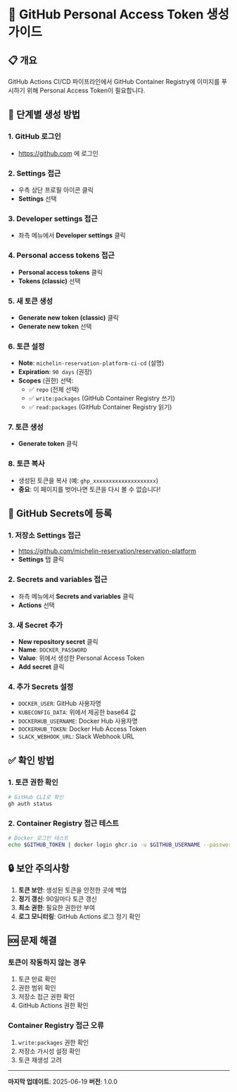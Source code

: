 # 🔐 GitHub Personal Access Token 생성 가이드

## 📋 개요

GitHub Actions CI/CD 파이프라인에서 GitHub Container Registry에 이미지를 푸시하기 위해 Personal Access Token이 필요합니다.

## 🚀 단계별 생성 방법

### 1. GitHub 로그인
- https://github.com 에 로그인

### 2. Settings 접근
- 우측 상단 프로필 아이콘 클릭
- **Settings** 선택

### 3. Developer settings 접근
- 좌측 메뉴에서 **Developer settings** 클릭

### 4. Personal access tokens 접근
- **Personal access tokens** 클릭
- **Tokens (classic)** 선택

### 5. 새 토큰 생성
- **Generate new token (classic)** 클릭
- **Generate new token** 선택

### 6. 토큰 설정
- **Note**: `michelin-reservation-platform-ci-cd` (설명)
- **Expiration**: `90 days` (권장)
- **Scopes** (권한) 선택:
  - ✅ `repo` (전체 선택)
  - ✅ `write:packages` (GitHub Container Registry 쓰기)
  - ✅ `read:packages` (GitHub Container Registry 읽기)

### 7. 토큰 생성
- **Generate token** 클릭

### 8. 토큰 복사
- 생성된 토큰을 복사 (예: `ghp_xxxxxxxxxxxxxxxxxxxx`)
- **중요**: 이 페이지를 벗어나면 토큰을 다시 볼 수 없습니다!

## 🔧 GitHub Secrets에 등록

### 1. 저장소 Settings 접근
- https://github.com/michelin-reservation/reservation-platform
- **Settings** 탭 클릭

### 2. Secrets and variables 접근
- 좌측 메뉴에서 **Secrets and variables** 클릭
- **Actions** 선택

### 3. 새 Secret 추가
- **New repository secret** 클릭
- **Name**: `DOCKER_PASSWORD`
- **Value**: 위에서 생성한 Personal Access Token
- **Add secret** 클릭

### 4. 추가 Secrets 설정
- `DOCKER_USER`: GitHub 사용자명
- `KUBECONFIG_DATA`: 위에서 제공한 base64 값
- `DOCKERHUB_USERNAME`: Docker Hub 사용자명
- `DOCKERHUB_TOKEN`: Docker Hub Access Token
- `SLACK_WEBHOOK_URL`: Slack Webhook URL

## ✅ 확인 방법

### 1. 토큰 권한 확인
```bash
# GitHub CLI로 확인
gh auth status
```

### 2. Container Registry 접근 테스트
```bash
# Docker 로그인 테스트
echo $GITHUB_TOKEN | docker login ghcr.io -u $GITHUB_USERNAME --password-stdin
```

## 🔒 보안 주의사항

1. **토큰 보안**: 생성된 토큰을 안전한 곳에 백업
2. **정기 갱신**: 90일마다 토큰 갱신
3. **최소 권한**: 필요한 권한만 부여
4. **로그 모니터링**: GitHub Actions 로그 정기 확인

## 🆘 문제 해결

### 토큰이 작동하지 않는 경우
1. 토큰 만료 확인
2. 권한 범위 확인
3. 저장소 접근 권한 확인
4. GitHub Actions 권한 확인

### Container Registry 접근 오류
1. `write:packages` 권한 확인
2. 저장소 가시성 설정 확인
3. 토큰 재생성 고려

---

**마지막 업데이트**: 2025-06-19
**버전**: 1.0.0